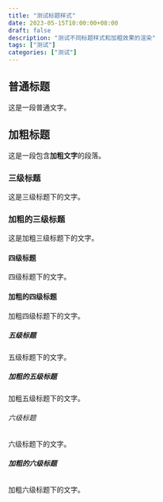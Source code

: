 ```yaml
---
title: "测试标题样式"
date: 2023-05-15T10:00:00+08:00
draft: false
description: "测试不同标题样式和加粗效果的渲染"
tags: ["测试"]
categories: ["测试"]
---
```


## 普通标题

这是一段普通文字。

## **加粗标题**

这是一段包含**加粗文字**的段落。

### 三级标题

这是三级标题下的文字。

### **加粗的三级标题**

这是加粗三级标题下的文字。

#### 四级标题

四级标题下的文字。

#### **加粗的四级标题**

加粗四级标题下的文字。

##### 五级标题

五级标题下的文字。

##### **加粗的五级标题**

加粗五级标题下的文字。

###### 六级标题

六级标题下的文字。

###### **加粗的六级标题**

加粗六级标题下的文字。 
